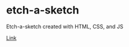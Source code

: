 # etch-a-sketch

Etch-a-sketch created with HTML, CSS, and JS

[Link](https://tmboxrucker.github.io/etch-a-sketch/)
